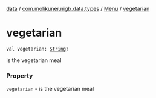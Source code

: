 [data](../../index.md) / [com.molikuner.nigb.data.types](../index.md) / [Menu](index.md) / [vegetarian](./vegetarian.md)

# vegetarian

`val vegetarian: `[`String`](https://kotlinlang.org/api/latest/jvm/stdlib/kotlin/-string/index.html)`?`

is the vegetarian meal

### Property

`vegetarian` - is the vegetarian meal